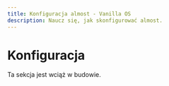 ```yaml
---
title: Konfiguracja almost - Vanilla OS
description: Naucz się, jak skonfigurować almost.
---
```


# Konfiguracja

Ta sekcja jest wciąż w budowie.
